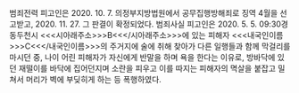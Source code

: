 범죄전력
피고인은 2020. 10. 7. 의정부지방법원에서 공무집행방해죄로 징역 4월을 선고받고, 2020. 11. 27. 그 판결이 확정되었다.
범죄사실
피고인은 2020. 5. 5. 09:30경 동두천시 <<<시아래주소>>>B<<</시아래주소>>>에 있는 피해자 <<<내국인이름>>>C<<</내국인이름>>>의 주거지에 술에 취해 찾아가 다른 일행들과 함께 막걸리를 마시던 중, 나이 어린 피해자가 자신에게 반말을 하며 욕을 한다는 이유로, 방바닥에 있던 재떨이를 바닥에 집어던지며 소란을 피우고 이를 따지는 피해자의 멱살을 붙잡고 밀쳐서 머리가 벽에 부딪히게 하는 등 폭행하였다.
